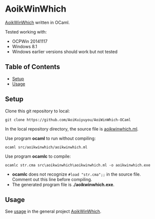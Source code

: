 # AoikWinWhich
[AoikWinWhich](https://github.com/AoiKuiyuyou/AoikWinWhich) written in OCaml.

Tested working with:
- OCPWin 20141117
- Windows 8.1
- Windows earlier versions should work but not tested

## Table of Contents
- [Setup](#setup)
- [Usage](#usage)

## Setup
Clone this git repository to local:
```
git clone https://github.com/AoiKuiyuyou/AoiWinWhich-OCaml
```

In the local repository directory, the source file is
[aoikwinwhich.ml](/src/aoikwinwhich/aoikwinwhich.ml).

Use program **ocaml** to run without compiling:
```
ocaml src/aoikwinwhich/aoikwinwhich.ml
```

Use program **ocamlc** to compile:
```
ocamlc str.cma src\aoikwinwhich\aoikwinwhich.ml -o aoikwinwhich.exe
```
- **ocamlc** does not recognize `#load "str.cma";;` in the source file. Comment
  out this line before compiling.
- The generated program file is **./aoikwinwhich.exe**.

## Usage
See [usage](https://github.com/AoiKuiyuyou/AoikWinWhich#how-to-use) in the
general project [AoikWinWhich](https://github.com/AoiKuiyuyou/AoikWinWhich).

